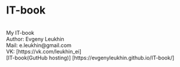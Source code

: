# IT-book
<br>
My IT-book
<br>
Author: Evgeny Leukhin
<br>
Mail: e.leukhin@gmail.com
<br>
VK: [https://vk.com/leukhin_ei]
<br>
[IT-book(GutHub hosting)] [https://evgenyleukhin.github.io/IT-book/]
